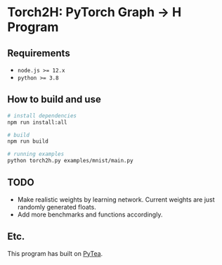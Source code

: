 # Torch2H: PyTorch Graph -> H Program
## Requirements

- `node.js >= 12.x`
- `python >= 3.8`

## How to build and use

```bash
# install dependencies
npm run install:all

# build
npm run build

# running examples
python torch2h.py examples/mnist/main.py
```

## TODO

* Make realistic weights by learning network. Current weights are just randomly generated floats.
* Add more benchmarks and functions accordingly.

## Etc.

This program has built on [PyTea](https://github.com/ropas/pytea).

